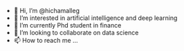 - 👋 Hi, I’m @hichamalleg
- 👀 I’m interested in artificial intelligence and deep learning
- 🌱 I’m currently  Phd student in finance 
- 💞️ I’m looking to collaborate on data science 
- 📫 How to reach me ...

<!---
hichamalleg/hichamalleg is a ✨ special ✨ repository because its `README.md` (this file) appears on your GitHub profile.
You can click the Preview link to take a look at your changes.
--->
